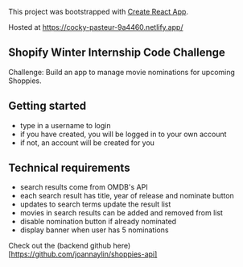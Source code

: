 This project was bootstrapped with [Create React App](https://github.com/facebook/create-react-app).

Hosted at https://cocky-pasteur-9a4460.netlify.app/

## Shopify Winter Internship Code Challenge

Challenge: Build an app to manage movie nominations for upcoming Shoppies. 

## Getting started
- type in a username to login
- if you have created, you will be logged in to your own account
- if not, an account will be created for you

## Technical requirements

- search results come from OMDB's API
- each search result has title, year of release and nominate button
- updates to search terms update the result list
- movies in search results can be added and removed from list
- disable nomination button if already nominated
- display banner when user has 5 nominations

Check out the (backend github here)[https://github.com/joannaylin/shoppies-api]
